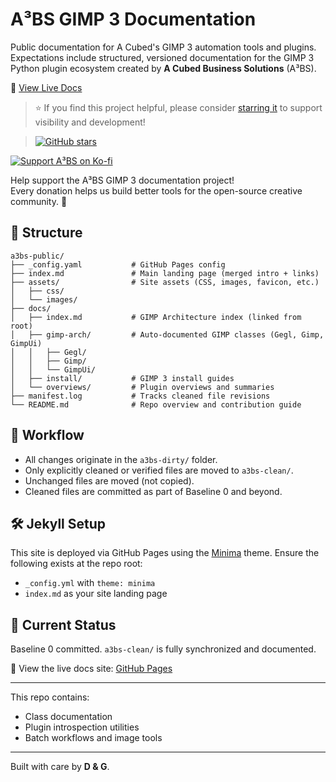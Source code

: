 # A³BS GIMP 3 Documentation

Public documentation for A Cubed's GIMP 3 automation tools and plugins. Expectations include structured, versioned documentation for the GIMP 3 Python plugin ecosystem created by **A Cubed Business Solutions** (A³BS).

📘 [View Live Docs](https://aaabscom.github.io/a3bs-public/)

> ⭐ If you find this project helpful, please consider [starring it](https://github.com/aaabscom/a3bs-public) to support visibility and development!

> [![GitHub stars](https://img.shields.io/github/stars/aaabscom/a3bs-public.svg)](https://github.com/aaabscom/a3bs-public/stargazers)

[![Support A³BS on Ko-fi](https://img.shields.io/badge/Support%20on%20Ko--fi-0f6065?style=for-the-badge&logo=ko-fi&logoColor=white)](https://ko-fi.com/aaabscom)

Help support the A³BS GIMP 3 documentation project!  
Every donation helps us build better tools for the open-source creative community. 🙌


## 📂 Structure

```plaintext
a3bs-public/
├── _config.yaml           # GitHub Pages config
├── index.md               # Main landing page (merged intro + links)
├── assets/                # Site assets (CSS, images, favicon, etc.)
│   ├── css/
│   └── images/
├── docs/
│   ├── index.md           # GIMP Architecture index (linked from root)
│   ├── gimp-arch/         # Auto-documented GIMP classes (Gegl, Gimp, GimpUi)
│   │   ├── Gegl/
│   │   ├── Gimp/
│   │   └── GimpUi/
│   ├── install/           # GIMP 3 install guides
│   └── overviews/         # Plugin overviews and summaries
├── manifest.log           # Tracks cleaned file revisions
└── README.md              # Repo overview and contribution guide
```

## 🔄 Workflow

- All changes originate in the `a3bs-dirty/` folder.
- Only explicitly cleaned or verified files are moved to `a3bs-clean/`.
- Unchanged files are moved (not copied).
- Cleaned files are committed as part of Baseline 0 and beyond.

## 🛠️ Jekyll Setup

This site is deployed via GitHub Pages using the [Minima](https://github.com/jekyll/minima) theme.
Ensure the following exists at the repo root:

- `_config.yml` with `theme: minima`
- `index.md` as your site landing page

## 🧼 Current Status

Baseline 0 committed. `a3bs-clean/` is fully synchronized and documented.


📄 View the live docs site: [GitHub Pages](https://aaabscom.github.io/a3bs-public/)

---

This repo contains:

- Class documentation
- Plugin introspection utilities
- Batch workflows and image tools

---

Built with care by **D & G**.
